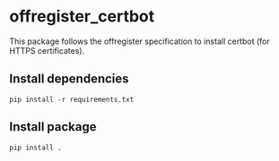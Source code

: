 offregister_certbot
===============
This package follows the offregister specification to install certbot (for HTTPS certificates).

## Install dependencies

    pip install -r requirements.txt

## Install package

    pip install .
